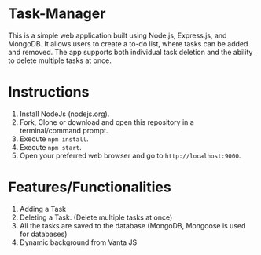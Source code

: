 # Task-Manager
This is a simple web application built using Node.js, Express.js, and MongoDB. It allows users to create a to-do list, where tasks can be added and removed. The app supports both individual task deletion and the ability to delete multiple tasks at once.

# Instructions

1. Install NodeJs (nodejs.org).
2. Fork, Clone or download and open this repository in a terminal/command prompt.
3. Execute `npm install`.
4. Execute `npm start`.
5. Open your preferred web browser and go to `http://localhost:9000`.

# Features/Functionalities

1. Adding a Task
2. Deleting a Task. (Delete multiple tasks at once)
3. All the tasks are saved to the database (MongoDB, Mongoose is used for databases)
4. Dynamic background from Vanta JS
